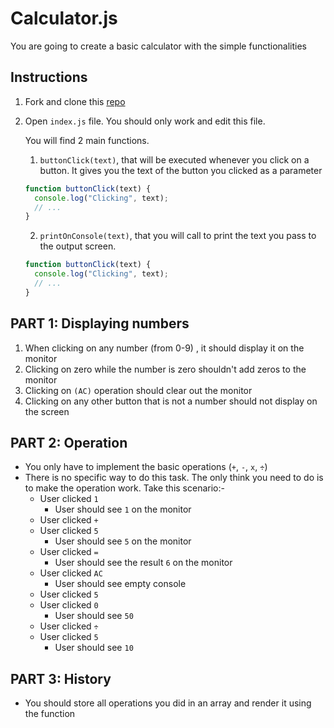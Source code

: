 # Calculator.js

You are going to create a basic calculator with the simple functionalities

## Instructions

1. Fork and clone this [repo](https://github.com/JoinCODED/TASK-calculator-js)
2. Open `index.js` file. You should only work and edit this file.

   You will find 2 main functions.

   1. `buttonClick(text)`, that will be executed whenever you click on a button. It gives you the text of the button you clicked as a parameter

   ```js
   function buttonClick(text) {
     console.log("Clicking", text);
     // ...
   }
   ```

   2. `printOnConsole(text)`, that you will call to print the text you pass to the output screen.

   ```js
   function buttonClick(text) {
     console.log("Clicking", text);
     // ...
   }
   ```

## PART 1: Displaying numbers

1. When clicking on any number (from 0-9) , it should display it on the monitor
2. Clicking on zero while the number is zero shouldn't add zeros to the monitor
3. Clicking on `(AC)` operation should clear out the monitor
4. Clicking on any other button that is not a number should not display on the screen

## PART 2: Operation

- You only have to implement the basic operations (`+`, `-`, `x`, `÷`)
- There is no specific way to do this task. The only think you need to do is to make the operation work. Take this scenario:-
  - User clicked `1`
    - User should see `1` on the monitor
  - User clicked `+`
  - User clicked `5`
    - User should see `5` on the monitor
  - User clicked `=`
    - User should see the result `6` on the monitor
  - User clicked `AC`
    - User should see empty console
  - User clicked `5`
  - User clicked `0`
    - User should see `50`
  - User clicked `÷`
  - User clicked `5`
    - User should see `10`

## PART 3: History

- You should store all operations you did in an array and render it using the function
